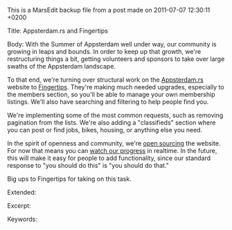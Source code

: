 This is a MarsEdit backup file from a post made on 2011-07-07 12:30:11 +0200

Title:
Appsterdam.rs and Fingertips

Body:
With the Summer of Appsterdam well under way, our community is growing in leaps and bounds. In order to keep up that growth, we're restructuring things a bit, getting volunteers and sponsors to take over large swaths of the Appsterdam landscape.

To that end, we're turning over structural work on the <a href="http://appsterdam.rs">Appsterdam.rs</a> website to <a href="http://fngtps.com">Fingertips</a>. They're making much needed upgrades, especially to the members section, so you'll be able to manage your own membership listings. We'll also have searching and filtering to help people find you.

We're implementing some of the most common requests, such as removing pagination from the lists. We're also adding a "classifieds" section where you can post or find jobs, bikes, housing, or anything else you need.

In the spirit of openness and community, we're <a href="https://github.com/Fingertips/appsterdam">open sourcing</a> the website. For now that means you can <a href="https://github.com/Fingertips/appsterdam/blob/master/design/requirements.txt">watch our progress</a> in realtime. In the future, this will make it easy for people to add functionality, since our standard response to "you should do this" is "you should do that."

Big ups to Fingertips for taking on this task.

Extended:


Excerpt:


Keywords:
